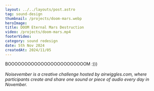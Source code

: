```yaml
---
layout: ../../layouts/post.astro
tag: sound-design
thumbnail: /projects/doom-mars.webp
heroImage:
title: DOOM Eternal Mars Destruction
video: /projects/doom-mars.mp4
footerVideo: 
category: sound redesign
date: 5th Nov 2024
createdAt: 2024/11/05
---
```

<div>
BOOOOOOOOOOOOOOOOOOOOOOOOM :)))
</div>
<br>
<div>
    <i>Noisevember is a creative challenge hosted by airwiggles.com, where participants create and share one sound or piece of audio every day in November.</i>
</div>